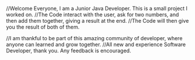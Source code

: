//Welcome Everyone, I am a Junior Java Developer. This is a small project I worked on.
//The Code interact with the user, ask for two numbers, and then add them together, giving a result at the end. 
//The Code will then give you the result of both of them.


//I am thankful to be part of this amazing community of developer, where anyone can learned and grow together. 
//All new and experience Software Developer, thank you. Any feedback is encouraged. 
